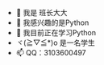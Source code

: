 - 👋 我是 班长大大
- 👀 我感兴趣的是Python
- 🌱 我目前正在学习Python
- ヾ(≧▽≦*)o 是一名学生
- 📫 QQ：3103600497

<!---
D-moch/D-moch is a ✨ special ✨ repository because its `README.md` (this file) appears on your GitHub profile.
You can click the Preview link to take a look at your changes.
--->
